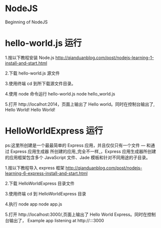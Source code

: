 # NodeJS
Beginning of NodeJS

# hello-world.js 运行

1.按以下教程安装 Node.js
http://qianduanblog.com/post/nodejs-learning-1-install-and-start.html

2.下载 hello-world.js 源文件

3.使用终端 cd 到所下载源文件目录。

4.使用 node 命令运行 hello-world.js
node hello_world.js

5.打开 http://localhot:2014，页面上输出了 Hello world。同时在控制台输出了,
Hello World!
Hello World!

# HelloWorldExpress 运行
ps:这里所创建是一个最最简单的 Express 应用，并且仅仅只有一个文件 — 和通过 Express 应用生成器 所创建的应用_完全不一样_，Express 应用生成器所创建的应用框架包含多个 JavaScript 文件、Jade 模板和针对不同用途的子目录。

1.按以下教程导入 express 框架
http://qianduanblog.com/post/nodejs-learning-6-express-install-and-start.html

2.下载 HelloWorldExpress 目录文件

3.使用终端 cd 到 HelloWorldExpress 目录

4.执行 node app
node app.js

5.打开 http://localhost:3000/,页面上输出了 Hello World Express。同时在控制台输出了，
Example app listening at http://:::3000


